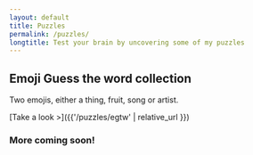 ```yaml
---
layout: default
title: Puzzles
permalink: /puzzles/
longtitle: Test your brain by uncovering some of my puzzles
---
```

## Emoji Guess the word collection
Two emojis, either a thing, fruit, song or artist.

[Take a look >]({{'/puzzles/egtw' | relative_url }})

### More coming soon!